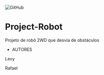 ![GitHub](https://img.shields.io/github/license/rafaasouza/senac-tat?style=for-the-badge)

# Project-Robot
Projeto de robô 2WD que desvia de obstáculos




* AUTORES
  
 Levy

Rafael
